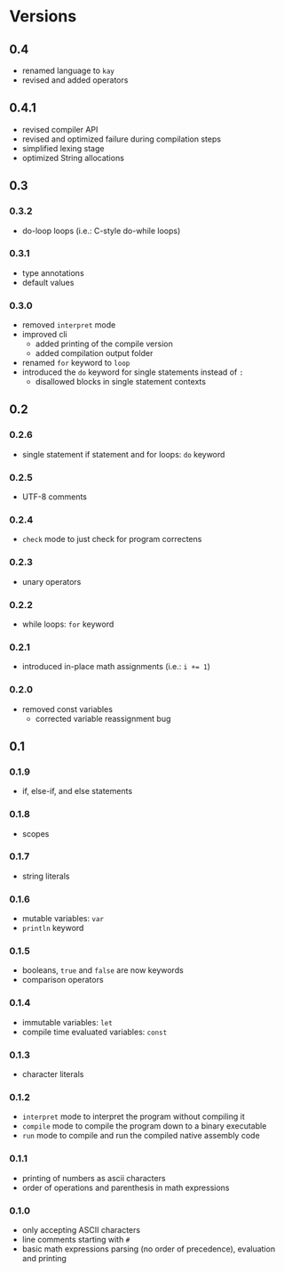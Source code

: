 # Versions

## 0.4

- renamed language to `kay`
- revised and added operators

## 0.4.1

- revised compiler API
- revised and optimized failure during compilation steps
- simplified lexing stage
- optimized String allocations

## 0.3

### 0.3.2

- do-loop loops (i.e.: C-style do-while loops)

### 0.3.1

- type annotations
- default values

### 0.3.0

- removed `interpret` mode
- improved cli
    - added printing of the compile version
    - added compilation output folder
- renamed `for` keyword to `loop`
- introduced the `do` keyword for single statements instead of `:`
    - disallowed blocks in single statement contexts

## 0.2

### 0.2.6

- single statement if statement and for loops: `do` keyword

### 0.2.5

- UTF-8 comments

### 0.2.4

- `check` mode to just check for program correctens

### 0.2.3

- unary operators

### 0.2.2

- while loops: `for` keyword

### 0.2.1

- introduced in-place math assignments (i.e.: `i += 1`)

### 0.2.0

- removed const variables
    - corrected variable reassignment bug

## 0.1

### 0.1.9

- if, else-if, and else statements

### 0.1.8

- scopes

### 0.1.7

- string literals

### 0.1.6

- mutable variables: `var`
- `println` keyword

### 0.1.5

- booleans, `true` and `false` are now keywords
- comparison operators

### 0.1.4

- immutable variables: `let`
- compile time evaluated variables: `const`

### 0.1.3

- character literals

### 0.1.2

- `interpret` mode to interpret the program without compiling it
- `compile` mode to compile the program down to a binary executable
- `run` mode to compile and run the compiled native assembly code

### 0.1.1

- printing of numbers as ascii characters
- order of operations and parenthesis in math expressions

### 0.1.0

- only accepting ASCII characters
- line comments starting with `#`
- basic math expressions parsing (no order of precedence), evaluation and printing
